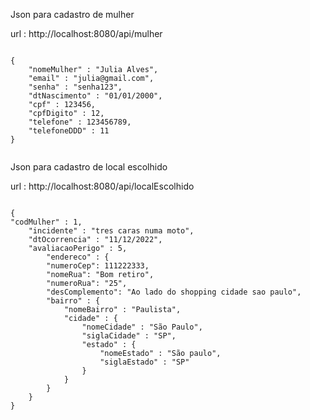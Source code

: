 Json para cadastro de mulher

url : http://localhost:8080/api/mulher

```

{
    "nomeMulher" : "Julia Alves",
    "email" : "julia@gmail.com",
    "senha" : "senha123",
    "dtNascimento" : "01/01/2000",
    "cpf" : 123456,
    "cpfDigito" : 12,
    "telefone" : 123456789,
    "telefoneDDD" : 11
}


```

Json para cadastro de local escolhido

url : http://localhost:8080/api/localEscolhido

```

{
"codMulher" : 1,
    "incidente" : "tres caras numa moto",
    "dtOcorrencia" : "11/12/2022",
    "avaliacaoPerigo" : 5,
        "endereco" : {
        "numeroCep": 111222333,
        "nomeRua": "Bom retiro",
        "numeroRua": "25",
        "desComplemento": "Ao lado do shopping cidade sao paulo",
        "bairro" : {
            "nomeBairro" : "Paulista",
            "cidade" : {
                "nomeCidade" : "São Paulo",
                "siglaCidade" : "SP",
                "estado" : {
                    "nomeEstado" : "São paulo",
                    "siglaEstado" : "SP"
                }
            }
        }
    }
}

```
